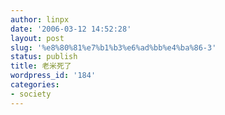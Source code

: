 ```yaml
---
author: linpx
date: '2006-03-12 14:52:28'
layout: post
slug: '%e8%80%81%e7%b1%b3%e6%ad%bb%e4%ba%86-3'
status: publish
title: 老米死了
wordpress_id: '184'
categories:
- society
---
```


  

